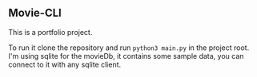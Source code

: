 ## Movie-CLI

This is a portfolio project.

To run it clone the repository and run `python3 main.py` in the project root.
I'm using sqlite for the movieDb, it contains some sample data, you can connect to it with any sqlite client.

